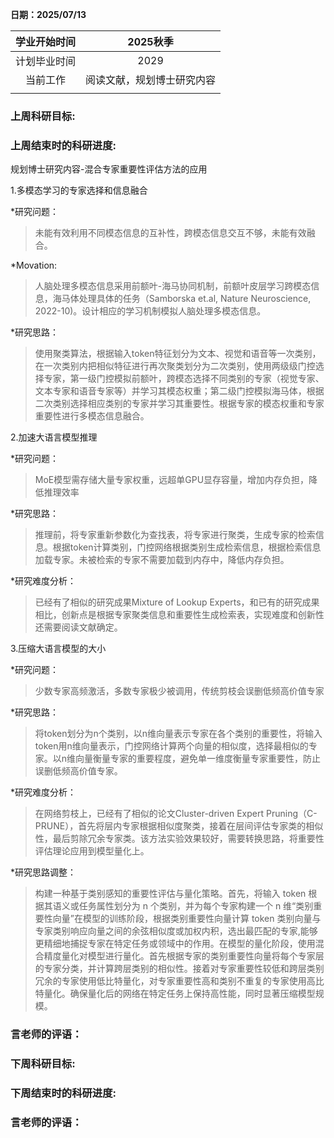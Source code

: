 **日期：2025/07/13**

|    学业开始时间    	|  	2025秋季|
|:------------------:	|:--------:	|
|    计划毕业时间    	|    2029     |
|      当前工作      	|     阅读文献，规划博士研究内容     |
|||

### 上周科研目标:

### 上周结束时的科研进度:

规划博士研究内容-混合专家重要性评估方法的应用

1.多模态学习的专家选择和信息融合

  *研究问题：
>未能有效利用不同模态信息的互补性，跨模态信息交互不够，未能有效融合。

*Movation:
>人脑处理多模态信息采用前额叶-海马协同机制，前额叶皮层学习跨模态信息，海马体处理具体的任务（Samborska et.al, Nature Neuroscience, 2022-10)。设计相应的学习机制模拟人脑处理多模态信息。

*研究思路：

>使用聚类算法，根据输入token特征划分为文本、视觉和语音等一次类别，在一次类别内把相似特征进行再次聚类划分为二次类别，使用两级级门控选择专家，第一级门控模拟前额叶，跨模态选择不同类别的专家（视觉专家、文本专家和语音专家等）并学习其模态权重；第二级门控模拟海马体，根据二次类别选择相应类别的专家并学习其重要性。根据专家的模态权重和专家重要性进行多模态信息融合。

2.加速大语言模型推理

*研究问题：
>MoE模型需存储大量专家权重，远超单GPU显存容量，增加内存负担，降低推理效率

*研究思路：

>推理前，将专家重新参数化为查找表，将专家进行聚类，生成专家的检索信息。根据token计算类别，门控网络根据类别生成检索信息，根据检索信息加载专家。未被检索的专家不需要加载到内存中，降低内存负担。

*研究难度分析：

>已经有了相似的研究成果Mixture of Lookup Experts，和已有的研究成果相比，创新点是根据专家聚类信息和重要性生成检索表，实现难度和创新性还需要阅读文献确定。

3.压缩大语言模型的大小

*研究问题：
>少数专家高频激活，多数专家极少被调用，传统剪枝会误删低频高价值专家

*研究思路：

>将token划分为n个类别，以n维向量表示专家在各个类别的重要性，将输入token用n维向量表示，门控网络计算两个向量的相似度，选择最相似的专家。以n维向量衡量专家的重要程度，避免单一维度衡量专家重要性，防止误删低频高价值专家。

*研究难度分析：

>在网络剪枝上，已经有了相似的论文Cluster-driven Expert Pruning（C-PRUNE），首先将层内专家根据相似度聚类，接着在层间评估专家类的相似性，最后剪除冗余专家类。该方法实验效果较好，需要转换思路，将重要性评估理论应用到模型量化上。

*研究思路调整：

>构建一种基于类别感知的重要性评估与量化策略。首先，将输入 token 根据其语义或任务属性划分为 n 个类别，并为每个专家构建一个 n 维“类别重要性向量”在模型的训练阶段，根据类别重要性向量计算 token 类别向量与专家类别响应向量之间的余弦相似度或加权内积，选出最匹配的专家,能够更精细地捕捉专家在特定任务或领域中的作用。在模型的量化阶段，使用混合精度量化对模型进行量化。首先根据专家的类别重要性向量将每个专家层的专家分类，并计算跨层类别的相似性。接着对专家重要性较低和跨层类别冗余的专家使用低比特量化，对专家重要性高和类别不重复的专家使用高比特量化。确保量化后的网络在特定任务上保持高性能，同时显著压缩模型规模。



    
### 言老师的评语：



### 下周科研目标:



### 下周结束时的科研进度:

### 言老师的评语：





